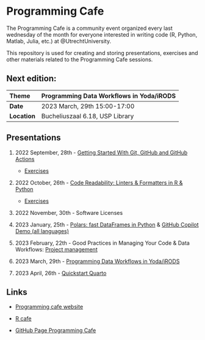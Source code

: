 # Programming Cafe

The Programming Cafe is a community event organized every last wednesday of the month for everyone interested in writing code (R, Python, Matlab, Julia, etc.) at @UtrechtUniversity.

This repository is used for creating and storing presentations, exercises and other materials related to the Programming Cafe sessions.

## Next edition:

| Theme | Programming Data Workflows in Yoda/iRODS | 
| :--- | :--- | 
| __Date__ | 2023 March, 29th 15:00-17:00 | 
| __Location__ | Bucheliuszaal 6.18, USP Library |



## Presentations

1. 2022 September, 28th - [Getting Started With Git, GitHub and GitHub Actions](https://utrechtuniversity.github.io/programming-cafe/presentations/2022-09-28_git-and-github/2022-09-28_git-and-github.html)
   - [Exercises](exercises/git-and-github/git-and-github.md)
   
2. 2022 October, 26th - [Code Readability: Linters & Formatters in R & Python](https://utrechtuniversity.github.io/programming-cafe/presentations/2022-10-26_code-readability/2022-10-26_code-readability.html)
   - [Exercises](exercises/code-readability)

3. 2022 November, 30th - Software Licenses

4. 2023 January, 25th  - [Polars: fast DataFrames in Python](https://github.com/UtrechtUniversity/programming-cafe/blob/main/presentations/2023-01-25_polars-copilot/polars.pdf) & [GitHub Copilot Demo (all languages)](https://utrechtuniversity.github.io/programming-cafe/presentations/2023-01-25_polars-copilot/2023-01-25_github-copilot.html)

5. 2023 February, 22th  - Good Practices in Managing Your Code & Data Workflows: [Project management](https://utrechtuniversity.github.io/programming-cafe/presentations/2023-02-22_projects-workflows/2023-02-22_project-management.html)

6. 2023 March, 29th  - [Programming Data Workflows in Yoda/iRODS](https://github.com/UtrechtUniversity/programming-cafe/blob/main/presentations/2023_03_29_YODA_Python.pdf)

7. 2023 April, 26th  - [Quickstart Quarto](https://utrechtuniversity.github.io/programming-cafe/presentations/2023-04-26_quickstart-to-quarto/2023-04-26_quickstart-to-quarto.html)

## Links

- [Programming cafe website](https://www.uu.nl/en/events/programming-cafe)

- [R cafe](https://github.com/UtrechtUniversity/R-data-cafe)

- [GitHub Page Programming Cafe](https://utrechtuniversity.github.io/programming-cafe/)

